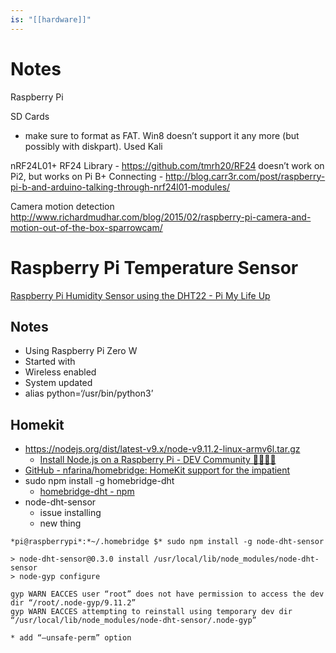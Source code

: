 ```yaml
---
is: "[[hardware]]"
---
```

# Notes
Raspberry Pi

SD Cards
* make sure to format as FAT. Win8 doesn’t support it any more (but possibly with diskpart). Used Kali

nRF24L01+
RF24 Library - https://github.com/tmrh20/RF24 doesn’t work on Pi2, but works on Pi B+ Connecting - http://blog.carr3r.com/post/raspberry-pi-b-and-arduino-talking-through-nrf24l01-modules/

Camera motion detection
http://www.richardmudhar.com/blog/2015/02/raspberry-pi-camera-and-motion-out-of-the-box-sparrowcam/

# Raspberry Pi Temperature Sensor

[Raspberry Pi Humidity Sensor using the DHT22 - Pi My Life Up](https://pimylifeup.com/raspberry-pi-humidity-sensor-dht22/)

## Notes
* Using Raspberry Pi Zero W
* Started with 
* Wireless enabled
* System updated
* alias python=‘/usr/bin/python3’

## Homekit
* https://nodejs.org/dist/latest-v9.x/node-v9.11.2-linux-armv6l.tar.gz
	* [Install Node.js on a Raspberry Pi - DEV Community 👩‍💻👨‍💻](https://dev.to/vorillaz/install-nodejs-on-a-raspberry-pi-4hd5)
* [GitHub - nfarina/homebridge: HomeKit support for the impatient](https://github.com/nfarina/homebridge)
* sudo npm install -g homebridge-dht
	* [homebridge-dht  -  npm](https://www.npmjs.com/package/homebridge-dht)
* node-dht-sensor
	* issue installing
	* new thing
```
*pi@raspberrypi*:*~/.homebridge $* sudo npm install -g node-dht-sensor

> node-dht-sensor@0.3.0 install /usr/local/lib/node_modules/node-dht-sensor
> node-gyp configure

gyp WARN EACCES user “root” does not have permission to access the dev dir “/root/.node-gyp/9.11.2”
gyp WARN EACCES attempting to reinstall using temporary dev dir “/usr/local/lib/node_modules/node-dht-sensor/.node-gyp”
```
	* add “—unsafe-perm” option
